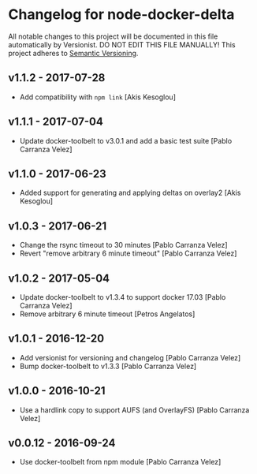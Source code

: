 # Changelog for node-docker-delta

All notable changes to this project will be documented in this file
automatically by Versionist. DO NOT EDIT THIS FILE MANUALLY!
This project adheres to [Semantic Versioning](http://semver.org/).

## v1.1.2 - 2017-07-28

* Add compatibility with `npm link` [Akis Kesoglou]

## v1.1.1 - 2017-07-04

* Update docker-toolbelt to v3.0.1 and add a basic test suite [Pablo Carranza Velez]

## v1.1.0 - 2017-06-23

* Added support for generating and applying deltas on overlay2 [Akis Kesoglou]

## v1.0.3 - 2017-06-21

* Change the rsync timeout to 30 minutes [Pablo Carranza Velez]
* Revert "remove arbitrary 6 minute timeout" [Pablo Carranza Velez]

## v1.0.2 - 2017-05-04

* Update docker-toolbelt to v1.3.4 to support docker 17.03 [Pablo Carranza Velez]
* Remove arbitrary 6 minute timeout [Petros Angelatos]

## v1.0.1 - 2016-12-20

* Add versionist for versioning and changelog [Pablo Carranza Velez]
* Bump docker-toolbelt to v1.3.3 [Pablo Carranza Velez]

## v1.0.0 - 2016-10-21

* Use a hardlink copy to support AUFS (and OverlayFS) [Pablo Carranza Velez]

## v0.0.12 - 2016-09-24

* Use docker-toolbelt from npm module [Pablo Carranza Velez]
